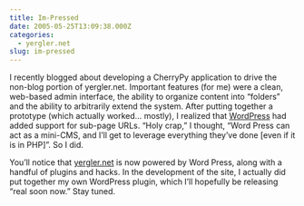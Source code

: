 ```yaml
---
title: Im-Pressed
date: 2005-05-25T13:09:38.000Z
categories:
  - yergler.net
slug: im-pressed
---
```

I recently blogged about developing a CherryPy application to drive the non-blog portion of yergler.net. Important features (for me) were a clean, web-based admin interface, the ability to organize content into “folders” and the ability to arbitrarily extend the system. After putting together a prototype (which actually worked… mostly), I realized that [WordPress][1]  had added support for sub-page URLs. “Holy crap,” I thought, “Word Press can act as a mini-<span class="caps">CMS</span>, and I’ll get to leverage everything they’ve done [even if it is in <span class="caps">PHP</span>]”. So I did.

You’ll notice that [yergler.net][2]  is now powered by Word Press, along with a handful of plugins and hacks. In the development of the site, I actually did put together my own WordPress plugin, which I’ll hopefully be releasing “real soon now.” Stay tuned.



 [1]: http://wordpress.org
 [2]: http://yergler.net
